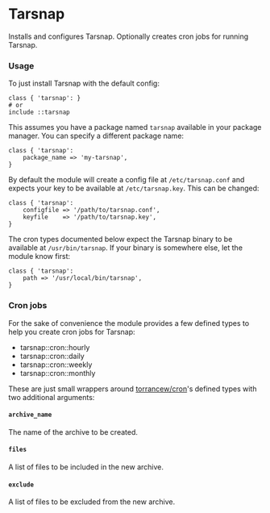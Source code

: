 # Tarsnap

Installs and configures Tarsnap. Optionally creates cron jobs for
running Tarsnap.


### Usage

To just install Tarsnap with the default config:

    class { 'tarsnap': }
    # or
    include ::tarsnap

This assumes you have a package named `tarsnap` available in your
package manager. You can specify a different package name:

    class { 'tarsnap':
        package_name => 'my-tarsnap',
    }

By default the module will create a config file at `/etc/tarsnap.conf`
and expects your key to be available at `/etc/tarsnap.key`. This can
be changed:

    class { 'tarsnap':
        configfile => '/path/to/tarsnap.conf',
        keyfile    => '/path/to/tarsnap.key',
    }


The cron types documented below expect the Tarsnap binary to be
available at `/usr/bin/tarsnap`. If your binary is somewhere else, let
the module know first:

    class { 'tarsnap':
        path => '/usr/local/bin/tarsnap',
    }


### Cron jobs

For the sake of convenience the module provides a few defined types to
help you create cron jobs for Tarsnap:

- tarsnap::cron::hourly
- tarsnap::cron::daily
- tarsnap::cron::weekly
- tarsnap::cron::monthly

These are just small wrappers around [torrancew/cron](https://forge.puppetlabs.com/torrancew/cron)'s
defined types with two additional arguments:

#### `archive_name`

The name of the archive to be created.

#### `files`

A list of files to be included in the new archive.

#### `exclude`

A list of files to be excluded from the new archive.
